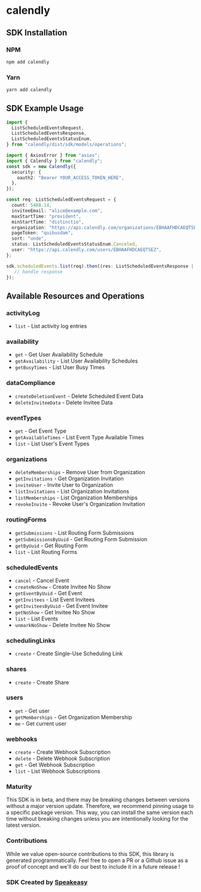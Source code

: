 # calendly

<!-- Start SDK Installation -->
## SDK Installation

### NPM

```bash
npm add calendly
```

### Yarn

```bash
yarn add calendly
```
<!-- End SDK Installation -->

## SDK Example Usage
<!-- Start SDK Example Usage -->
```typescript
import {
  ListScheduledEventsRequest,
  ListScheduledEventsResponse,
  ListScheduledEventsStatusEnum,
} from "calendly/dist/sdk/models/operations";

import { AxiosError } from "axios";
import { Calendly } from "calendly";
const sdk = new Calendly({
  security: {
    oauth2: "Bearer YOUR_ACCESS_TOKEN_HERE",
  },
});

const req: ListScheduledEventsRequest = {
  count: 5488.14,
  inviteeEmail: "alice@example.com",
  maxStartTime: "provident",
  minStartTime: "distinctio",
  organization: "https://api.calendly.com/organizations/EBHAAFHDCAEQTSEZ",
  pageToken: "quibusdam",
  sort: "unde",
  status: ListScheduledEventsStatusEnum.Canceled,
  user: "https://api.calendly.com/users/EBHAAFHDCAEQTSEZ",
};

sdk.scheduledEvents.list(req).then((res: ListScheduledEventsResponse | AxiosError) => {
   // handle response
});
```
<!-- End SDK Example Usage -->

<!-- Start SDK Available Operations -->
## Available Resources and Operations


### activityLog

* `list` - List activity log entries

### availability

* `get` - Get User Availability Schedule
* `getAvailability` - List User Availability Schedules
* `getBusyTimes` - List User Busy Times

### dataCompliance

* `createDeletionEvent` - Delete Scheduled Event Data
* `deleteInviteeData` - Delete Invitee Data

### eventTypes

* `get` - Get Event Type
* `getAvailableTimes` - List Event Type Available Times
* `list` - List User's Event Types

### organizations

* `deleteMemberships` - Remove User from Organization
* `getInvitations` - Get Organization Invitation
* `inviteUser` - Invite User to Organization
* `listInvitations` - List Organization Invitations
* `listMemberships` - List Organization Memberships
* `revokeInvite` - Revoke User's Organization Invitation

### routingForms

* `getSubmissions` - List Routing Form Submissions
* `getSubmissionsByUuid` - Get Routing Form Submission
* `getByUuid` - Get Routing Form
* `list` - List Routing Forms

### scheduledEvents

* `cancel` - Cancel Event
* `createNoShow` - Create Invitee No Show
* `getEventByUuid` - Get Event
* `getInvitees` - List Event Invitees
* `getInviteesByUuid` - Get Event Invitee
* `getNoShow` - Get Invitee No Show
* `list` - List Events
* `unmarkNoShow` - Delete Invitee No Show

### schedulingLinks

* `create` - Create Single-Use Scheduling Link

### shares

* `create` - Create Share

### users

* `get` - Get user
* `getMemberships` - Get Organization Membership
* `me` - Get current user

### webhooks

* `create` - Create Webhook Subscription
* `delete` - Delete Webhook Subscription
* `get` - Get Webhook Subscription
* `list` - List Webhook Subscriptions
<!-- End SDK Available Operations -->

### Maturity

This SDK is in beta, and there may be breaking changes between versions without a major version update. Therefore, we recommend pinning usage
to a specific package version. This way, you can install the same version each time without breaking changes unless you are intentionally
looking for the latest version.

### Contributions

While we value open-source contributions to this SDK, this library is generated programmatically.
Feel free to open a PR or a Github issue as a proof of concept and we'll do our best to include it in a future release !

### SDK Created by [Speakeasy](https://docs.speakeasyapi.dev/docs/using-speakeasy/client-sdks)

